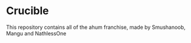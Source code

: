 # Crucible
This repository contains all of the ahum franchise, made by Smushanoob, Mangu and NathlessOne
